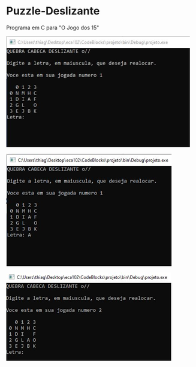 # Puzzle-Deslizante
Programa em C para "O Jogo dos 15"

![Figura1: Resultado do código](https://github.com/ThiagOliveira26/Puzzle-Deslizante/blob/master/Projeto1.JPG?raw=true)

![Figura2: Exemplo de movimentaão. Irá movimentar o "A"](https://github.com/ThiagOliveira26/Puzzle-Deslizante/blob/master/jogadaA.JPG?raw=true)

![Figura3: Após movimentação do "A"](https://github.com/ThiagOliveira26/Puzzle-Deslizante/blob/master/jogadaApos.JPG?raw=true)
